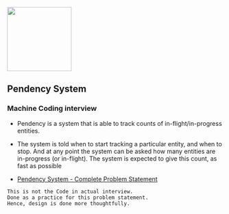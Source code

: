 <img src="https://cdn-icons-png.flaticon.com/512/3756/3756719.png" height="150px" width="150px">

## Pendency System

### Machine Coding interview

- Pendency is a system that is able to track counts of in-flight/in-progress entities.  
- The system is told when to start tracking a particular entity, and when to stop. And at any point the system can be asked how many entities are in-progress (or in-flight). The system is expected to give this count, as fast as possible  

- [Pendency System - Complete Problem Statement](https://github.com/alpha74/PendencySystem_JavaSpringBoot/blob/main/docs/problem_statement.md)


```
This is not the Code in actual interview.
Done as a practice for this problem statement.
Hence, design is done more thoughtfully.
```

